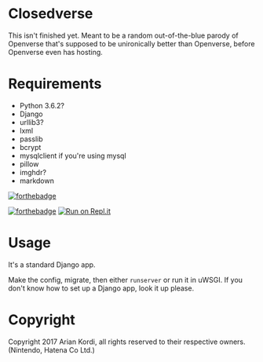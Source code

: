 # Closedverse
This isn't finished yet.
Meant to be a random out-of-the-blue parody of Openverse that's supposed to be unironically better than Openverse, before Openverse even has hosting.

# Requirements
  * Python 3.6.2?
  * Django
  * urllib3?
  * lxml
  * passlib
  * bcrypt
  * mysqlclient if you're using mysql
  * pillow
  * imghdr?
  * markdown

[![forthebadge](https://forthebadge.com/images/badges/made-with-python.svg)](https://forthebadge.com)

[![forthebadge](https://forthebadge.com/images/badges/you-didnt-ask-for-this.svg)](https://forthebadge.com)
[![Run on Repl.it](https://repl.it/badge/github/ariankordi/closedverse)](https://repl.it/github/ariankordi/closedverse)
# Usage
It's a standard Django app.

Make the config, migrate, then either `runserver` or run it in uWSGI.
If you don't know how to set up a Django app, look it up please.

# Copyright
Copyright 2017 Arian Kordi, all rights reserved to their respective owners. (Nintendo, Hatena Co Ltd.)
